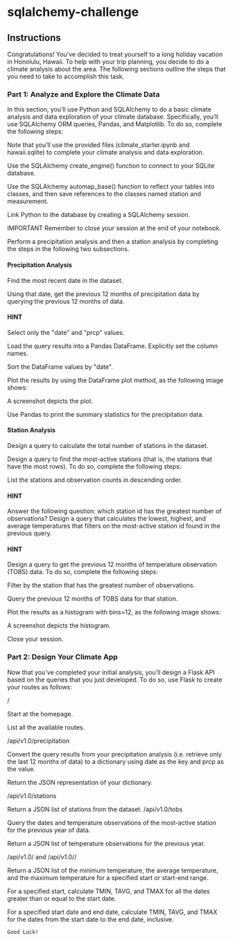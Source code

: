 # sqlalchemy-challenge

## Instructions
Congratulations! You've decided to treat yourself to a long holiday vacation in Honolulu, Hawaii. To help with your trip planning, you decide to do a climate analysis about the area. The following sections outline the steps that you need to take to accomplish this task.

### Part 1: Analyze and Explore the Climate Data
In this section, you’ll use Python and SQLAlchemy to do a basic climate analysis and data exploration of your climate database. Specifically, you’ll use SQLAlchemy ORM queries, Pandas, and Matplotlib. To do so, complete the following steps:

Note that you’ll use the provided files (climate_starter.ipynb and hawaii.sqlite) to complete your climate analysis and data exploration.

Use the SQLAlchemy create_engine() function to connect to your SQLite database.

Use the SQLAlchemy automap_base() function to reflect your tables into classes, and then save references to the classes named station and measurement.

Link Python to the database by creating a SQLAlchemy session.

IMPORTANT
Remember to close your session at the end of your notebook.

Perform a precipitation analysis and then a station analysis by completing the steps in the following two subsections.


#### Precipitation Analysis
Find the most recent date in the dataset.

Using that date, get the previous 12 months of precipitation data by querying the previous 12 months of data.

#### HINT
Select only the "date" and "prcp" values.

Load the query results into a Pandas DataFrame. Explicitly set the column names.

Sort the DataFrame values by "date".

Plot the results by using the DataFrame plot method, as the following image shows:

A screenshot depicts the plot.

Use Pandas to print the summary statistics for the precipitation data.

#### Station Analysis
Design a query to calculate the total number of stations in the dataset.

Design a query to find the most-active stations (that is, the stations that have the most rows). To do so, complete the following steps:

List the stations and observation counts in descending order.

#### HINT
Answer the following question: which station id has the greatest number of observations?
Design a query that calculates the lowest, highest, and average temperatures that filters on the most-active station id found in the previous query.

#### HINT
Design a query to get the previous 12 months of temperature observation (TOBS) data. To do so, complete the following steps:

Filter by the station that has the greatest number of observations.

Query the previous 12 months of TOBS data for that station.

Plot the results as a histogram with bins=12, as the following image shows:

A screenshot depicts the histogram.

Close your session.

### Part 2: Design Your Climate App
Now that you’ve completed your initial analysis, you’ll design a Flask API based on the queries that you just developed. To do so, use Flask to create your routes as follows:

/

Start at the homepage.

List all the available routes.

/api/v1.0/precipitation

Convert the query results from your precipitation analysis (i.e. retrieve only the last 12 months of data) to a dictionary using date as the key and prcp as the value.

Return the JSON representation of your dictionary.

/api/v1.0/stations

Return a JSON list of stations from the dataset.
/api/v1.0/tobs

Query the dates and temperature observations of the most-active station for the previous year of data.

Return a JSON list of temperature observations for the previous year.

/api/v1.0/<start> and /api/v1.0/<start>/<end>

Return a JSON list of the minimum temperature, the average temperature, and the maximum temperature for a specified start or start-end range.

For a specified start, calculate TMIN, TAVG, and TMAX for all the dates greater than or equal to the start date.

For a specified start date and end date, calculate TMIN, TAVG, and TMAX for the dates from the start date to the end date, inclusive.
    
    
    Good Luck!